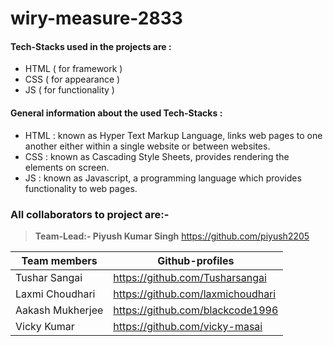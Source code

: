 # wiry-measure-2833

#### Tech-Stacks used in the projects are :

- HTML ( for framework )
- CSS ( for appearance )
- JS ( for functionality )

#### General information about the used Tech-Stacks :

- HTML : known as Hyper Text Markup Language, links web pages to one another either within a single website or between websites.
- CSS : known as Cascading Style Sheets, provides rendering the elements on screen.
- JS : known as Javascript, a programming language which provides functionality to web pages.

### All collaborators to project are:-
>**Team-Lead:- Piyush Kumar Singh** <https://github.com/piyush2205>

| Team members | Github-profiles |
| ------ | ------ |
| Tushar Sangai | <https://github.com/Tusharsangai> |
| Laxmi Choudhari | <https://github.com/laxmichoudhari> |
| Aakash Mukherjee | <https://github.com/blackcode1996> |
| Vicky Kumar | <https://github.com/vicky-masai> |
